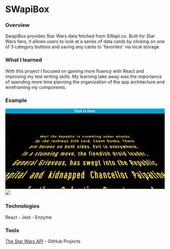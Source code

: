 # SWapiBox

### Overview  
SwapiBox provides Star Wars data fetched from SWapi.co. Built for Star Wars fans, it allows users to look at a series of data cards by clicking on one of 3 category buttons and saving any cards to 'favorites' via local storage.

### What I learned  
With this project I focused on gaining more fluency with React and improving my test writing skills. My learning take away was the importance of spending more time planning the organization of the app architecture and wireframing my components.

### Example 
![screen shot 2018-05-14 at 4 23 11 am](src/assets/screenshot-title-scroll.png)    
![](https://media.giphy.com/media/1ZrZPQDGeUMhrSATHD/giphy.gif)

### Technologies  
React - Jest - Enzyme  

### Tools  
[The Star Wars API](https://swapi.co/) - GitHub Projects
